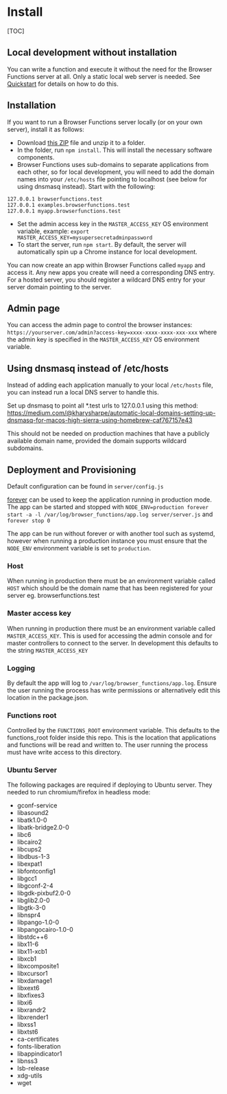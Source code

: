 # Install

[TOC]

## Local development without installation

You can write a function and execute it without the need for the Browser Functions server at all. Only a static local web server is needed. See [Quickstart](?quickstart.md) for details on how to do this.

## Installation

If you want to run a Browser Functions server locally (or on your own server), install it as follows:

- Download [this ZIP](https://github.com/IBM/browser-functions/archive/master.zip) file and unzip it to a folder.
- In the folder, run `npm install`. This will install the necessary software components.
- Browser Functions uses sub-domains to separate applications from each other, so for local development, you will need to add the domain names into your `/etc/hosts` file pointing to localhost (see below for using dnsmasq instead). Start with the following:

```
127.0.0.1 browserfunctions.test 
127.0.0.1 examples.browserfunctions.test
127.0.0.1 myapp.browserfunctions.test
```
- Set the admin access key in the `MASTER_ACCESS_KEY` OS environment variable, example: `export MASTER_ACCESS_KEY=mysupersecretadminpassword`
- To start the server, run `npm start`. By default, the server will automatically spin up a Chrome instance for local development.

You can now create an app within Browser Functions called `myapp` and access it. Any new apps you create will need a corresponding DNS entry. For a hosted server, you should register a wildcard DNS entry for your server domain pointing to the server.

## Admin page

You can access the admin page to control the browser instances: `https://yourserver.com/admin?access-key=xxxx-xxxx-xxxx-xxx-xxx` where the admin key is specified in the `MASTER_ACCESS_KEY` OS environment variable.

## Using dnsmasq instead of /etc/hosts

Instead of adding each application manually to your local `/etc/hosts` file, you can instead run a local DNS server to handle this.

Set up dnsmasq to point all *.test urls to 127.0.0.1 using this method:
https://medium.com/@kharysharpe/automatic-local-domains-setting-up-dnsmasq-for-macos-high-sierra-using-homebrew-caf767157e43

This should not be needed on production machines that have a publicly available domain name, provided the domain supports wildcard subdomains.

## Deployment and Provisioning

Default configuration can be found in `server/config.js`

[forever](https://github.com/foreversd/forever) can be used to keep the application running in production mode. The app can be started
and stopped with `NODE_ENV=production forever start -a -l /var/log/browser_functions/app.log server/server.js` and `forever stop 0`

The app can be run without forever or with another tool such as systemd, however when running a production instance you must ensure that the `NODE_ENV` environment
variable is set to `production`.

### Host
When running in production there must be an environment variable called `HOST` which should be the domain name that has been registered 
for your server eg. browserfunctions.test

### Master access key
When running in production there must be an environment variable called `MASTER_ACCESS_KEY`. This is used for accessing the admin console
and for master controllers to connect to the server. In development this defaults to the string `MASTER_ACCESS_KEY`

### Logging
By default the app will log to `/var/log/browser_functions/app.log`. Ensure the user running the process has write permissions
or alternatively edit this location in the package.json.

### Functions root
Controlled by the `FUNCTIONS_ROOT` environment variable. This defaults to the functions_root folder inside this repo.
This is the location that applications and functions will be read and written to. The user running the process must have write access to this directory. 

### Ubuntu Server
The following packages are required if deploying to Ubuntu server. They needed to run chromium/firefox in headless mode:
- gconf-service
- libasound2
- libatk1.0-0
- libatk-bridge2.0-0
- libc6
- libcairo2
- libcups2
- libdbus-1-3
- libexpat1
- libfontconfig1
- libgcc1
- libgconf-2-4
- libgdk-pixbuf2.0-0
- libglib2.0-0
- libgtk-3-0
- libnspr4
- libpango-1.0-0
- libpangocairo-1.0-0
- libstdc++6
- libx11-6
- libx11-xcb1
- libxcb1
- libxcomposite1
- libxcursor1
- libxdamage1
- libxext6
- libxfixes3
- libxi6
- libxrandr2
- libxrender1
- libxss1
- libxtst6
- ca-certificates
- fonts-liberation
- libappindicator1
- libnss3
- lsb-release
- xdg-utils
- wget
